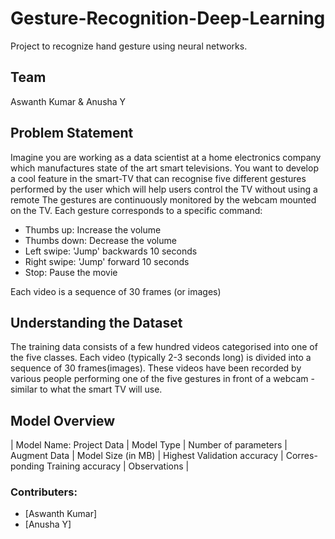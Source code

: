﻿# Gesture-Recognition-Deep-Learning 
Project to recognize hand gesture using neural networks.

## Team
 Aswanth Kumar & Anusha Y
 
## Problem Statement 
Imagine you are working as a data scientist at a home electronics company which manufactures state of the art smart televisions. You want to develop a cool feature in the smart-TV that can recognise five different gestures performed by the user which will help users control the TV without using a remote
The gestures are continuously monitored by the webcam mounted on the TV. Each gesture corresponds to a specific command:

- Thumbs up:  Increase the volume
- Thumbs down: Decrease the volume
- Left swipe: 'Jump' backwards 10 seconds
- Right swipe: 'Jump' forward 10 seconds  
- Stop: Pause the movie

Each video is a sequence of 30 frames (or images)

## Understanding the Dataset
The training data consists of a few hundred videos categorised into one of the five classes. Each video (typically 2-3 seconds long) is divided into a sequence of 30 frames(images). These videos have been recorded by various people performing one of the five gestures in front of a webcam - similar to what the smart TV will use. 

## Model Overview

| Model Name: Project Data | Model Type | Number of parameters | Augment Data | Model Size (in MB) | Highest Validation accuracy | Corres-ponding Training accuracy | Observations                                                                                                                                                               |

### Contributers:
 - [Aswanth Kumar]
 - [Anusha Y]
